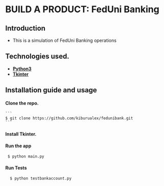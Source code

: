 # BUILD A PRODUCT: FedUni Banking

## Introduction
* This is a simulation of FedUni Banking operations

## Technologies used.
* **[Python3](https://www.python.org/downloads/)**
* **[Tkinter](https://docs.python.org/2/library/tkinter.html)**

## Installation guide and usage

 #### **Clone the repo.**
    ```
    $ git clone https://github.com/kiburualex/fedunibank.git
    ```

 #### **Install Tkinter.**
 #### **Run the app**
   ```
    $ python main.py
   ```
 #### **Run Tests**
  ```
    $ python testbankaccount.py
  ```

